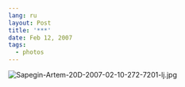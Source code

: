 ```yaml
---
lang: ru
layout: Post
title: '***'
date: Feb 12, 2007
tags:
  - photos
---
```


![Sapegin-Artem-20D-2007-02-10-272-7201-lj.jpg](upload://Sapegin-Artem-20D-2007-02-10-272-7201-lj.jpg)

